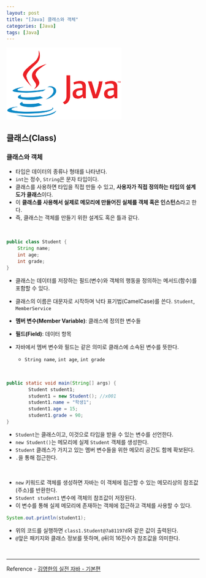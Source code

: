 ```yaml
---
layout: post
title: "[Java] 클래스와 객체"
categories: [Java]
tags: [Java]
---
```


<img src="/assets/img/java.png" alt="java" width="300"/>

## 클래스(Class)

### 클래스와 객체

- 타입은 데이터의 종류나 형태를 나타낸다.
- `int`는 정수, `String`은 문자 타입이다.
- 클래스를 사용하면 타입을 직접 만들 수 있고, **사용자가 직접 정의하는 타입의 설계도가 클래스**이다.
- 이 **클래스를 사용해서 실제로 메모리에 만들어진 실체를 객체 혹은 인스턴스**라고 한다.
- 즉, 클래스는 객체를 만들기 위한 설계도 혹은 틀과 같다.

<br>

```java
public class Student {
    String name;
    int age;
    int grade;
}
```

- 클래스는 데이터를 저장하는 필드(변수)와 객체의 행동을 정의하는 메서드(함수)를 포함할 수 있다.
- 클래스의 이름은 대문자로 시작하며 낙타 표기법(CamelCase)를 쓴다. `Student`, `MemberService`

- **멤버 변수(Member Variable)**: 클래스에 정의한 변수들
- **필드(Field)**: 데이터 항목
- 자바에서 멤버 변수와 필드는 같은 의미로 클래스에 소속된 변수를 뜻한다.
  - `String name`, `int age`, `int grade`

<br>

```java
public static void main(String[] args) {
        Student student1;
        student1 = new Student(); //x001
        student1.name = "학생1";
        student1.age = 15;
        student1.grade = 90;
}
```

- `Student`는 클래스이고, 이것으로 타입을 받을 수 있는 변수를 선언한다.
- `new Student()`는 메모리에 실제 `Student` 객체를 생성한다.
- `Student` 클래스가 가지고 있는 멤버 변수들을 위한 메모리 공간도 함께 확보된다.
- `.`을 통해 접근한다.

<br>

- `new` 키워드로 객체를 생성하면 자바는 이 객체에 접근할 수 있는 메모리상의 참조값(주소)를 반환한다.
- `Student student1` 변수에 객체의 참조값이 저장된다.
- 이 변수를 통해 실제 메모리에 존재하는 객체에 접근하고 객체를 사용할 수 있다.

```java
System.out.println(student1);
```

- 위의 코드를 실행하면 `class1.Student@7a81197d`와 같은 값이 출력된다.
- `@`앞은 패키지와 클래스 정보를 뜻하며, `@`뒤의 16진수가 참조값을 의미한다.

<br>

---

Reference - [김영한의 실전 자바 - 기본편](https://www.inflearn.com/course/%EA%B9%80%EC%98%81%ED%95%9C%EC%9D%98-%EC%8B%A4%EC%A0%84-%EC%9E%90%EB%B0%94-%EA%B8%B0%EB%B3%B8%ED%8E%B8)
